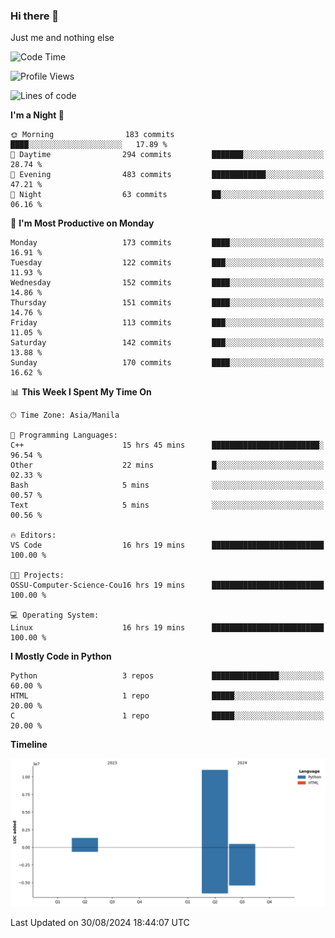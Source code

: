 ### Hi there 👋

Just me and nothing else


<!--START_SECTION:waka-->
![Code Time](http://img.shields.io/badge/Code%20Time-626%20hrs%2034%20mins-blue)

![Profile Views](http://img.shields.io/badge/Profile%20Views-0-blue)

![Lines of code](https://img.shields.io/badge/From%20Hello%20World%20I%27ve%20Written-12.7%20million%20lines%20of%20code-blue)

**I'm a Night 🦉** 

```text
🌞 Morning                183 commits         ████░░░░░░░░░░░░░░░░░░░░░   17.89 % 
🌆 Daytime                294 commits         ███████░░░░░░░░░░░░░░░░░░   28.74 % 
🌃 Evening                483 commits         ████████████░░░░░░░░░░░░░   47.21 % 
🌙 Night                  63 commits          ██░░░░░░░░░░░░░░░░░░░░░░░   06.16 % 
```
📅 **I'm Most Productive on Monday** 

```text
Monday                   173 commits         ████░░░░░░░░░░░░░░░░░░░░░   16.91 % 
Tuesday                  122 commits         ███░░░░░░░░░░░░░░░░░░░░░░   11.93 % 
Wednesday                152 commits         ████░░░░░░░░░░░░░░░░░░░░░   14.86 % 
Thursday                 151 commits         ████░░░░░░░░░░░░░░░░░░░░░   14.76 % 
Friday                   113 commits         ███░░░░░░░░░░░░░░░░░░░░░░   11.05 % 
Saturday                 142 commits         ███░░░░░░░░░░░░░░░░░░░░░░   13.88 % 
Sunday                   170 commits         ████░░░░░░░░░░░░░░░░░░░░░   16.62 % 
```


📊 **This Week I Spent My Time On** 

```text
🕑︎ Time Zone: Asia/Manila

💬 Programming Languages: 
C++                      15 hrs 45 mins      ████████████████████████░   96.54 % 
Other                    22 mins             █░░░░░░░░░░░░░░░░░░░░░░░░   02.33 % 
Bash                     5 mins              ░░░░░░░░░░░░░░░░░░░░░░░░░   00.57 % 
Text                     5 mins              ░░░░░░░░░░░░░░░░░░░░░░░░░   00.56 % 

🔥 Editors: 
VS Code                  16 hrs 19 mins      █████████████████████████   100.00 % 

🐱‍💻 Projects: 
OSSU-Computer-Science-Cou16 hrs 19 mins      █████████████████████████   100.00 % 

💻 Operating System: 
Linux                    16 hrs 19 mins      █████████████████████████   100.00 % 
```

**I Mostly Code in Python** 

```text
Python                   3 repos             ███████████████░░░░░░░░░░   60.00 % 
HTML                     1 repo              █████░░░░░░░░░░░░░░░░░░░░   20.00 % 
C                        1 repo              █████░░░░░░░░░░░░░░░░░░░░   20.00 % 
```



**Timeline**

![Lines of Code chart](https://raw.githubusercontent.com/brutist/brutist/main/assets/bar_graph.png)


 Last Updated on 30/08/2024 18:44:07 UTC
<!--END_SECTION:waka-->
